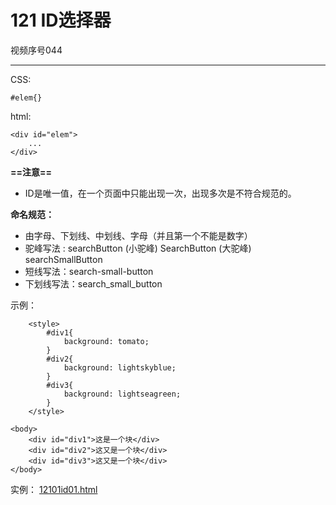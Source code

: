 # 121 ID选择器

视频序号044



***

CSS:

```
#elem{}
```

html:

```
<div id="elem">
	...
</div>
```



**==注意==**

* ID是唯一值，在一个页面中只能出现一次，出现多次是不符合规范的。



**命名规范：**

* 由字母、下划线、中划线、字母（并且第一个不能是数字）
* 驼峰写法 : searchButton (小驼峰)  SearchButton (大驼峰)  searchSmallButton
* 短线写法：search-small-button
* 下划线写法：search_small_button



示例：

```
    <style>
        #div1{
            background: tomato;
        }
        #div2{
            background: lightskyblue;
        }
        #div3{
            background: lightseagreen;
        }
    </style>
    
<body>
    <div id="div1">这是一个块</div>
    <div id="div2">这又是一个块</div>
    <div id="div3">这又是一个块</div>
</body>
```

实例：  [12101id01.html](12101id01.html) 